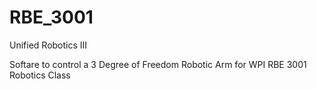 # RBE_3001
Unified Robotics III 

Softare to control a 3 Degree of Freedom Robotic Arm for WPI RBE 3001 Robotics Class
